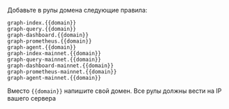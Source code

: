 Добавьте в рулы домена следующие правила:

```
graph-index.{{domain}}
graph-query.{{domain}}
graph-dashboard.{{domain}}
graph-prometheus.{{domain}}
graph-agent.{{domain}}
graph-index-mainnet.{{domain}}
graph-query-mainnet.{{domain}}
graph-dashboard-mainnet.{{domain}}
graph-prometheus-mainnet.{{domain}}
graph-agent-mainnet.{{domain}}
```
Вместо `{{domain}}` напишите свой домен. Все рулы должны вести на IP вашего сервера